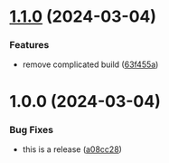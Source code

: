 # [1.1.0](https://github.com/efleming969/semiver-v1/compare/v1.0.0...v1.1.0) (2024-03-04)


### Features

* remove complicated build ([63f455a](https://github.com/efleming969/semiver-v1/commit/63f455a2bf708b58549dbdd3cf9c562d137aac9a))

# 1.0.0 (2024-03-04)


### Bug Fixes

* this is a release ([a08cc28](https://github.com/efleming969/semiver-v1/commit/a08cc28627dc765f123a119c8dabed705671f0d2))
